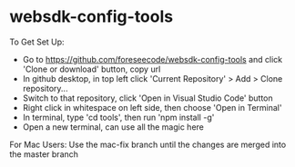 # websdk-config-tools

To Get Set Up:
- Go to https://github.com/foreseecode/websdk-config-tools and click 'Clone or download' button, copy url
- In github desktop, in top left click 'Current Repository' > Add > Clone repository...
- Switch to that repository, click 'Open in Visual Studio Code' button
- Right click in whitespace on left side, then choose 'Open in Terminal'
- In terminal, type 'cd tools', then run 'npm install -g'
- Open a new terminal, can use all the magic here


For Mac Users:
Use the mac-fix branch until the changes are merged into the master branch
